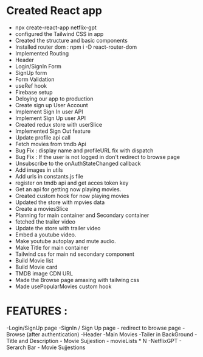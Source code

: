 # Created React app 
 - npx create-react-app netflix-gpt
 - configured the Tailwind CSS in app 
 - Created the structure and basic components
 - Installed router dom :  npm i -D react-router-dom
 - Implemented Routing
 - Header
 - Login/SignIn Form 
 - SignUp form 
 - Form Validation
 - useRef hook
 - Firebase setup 
 - Deloying our app to production
 - Create sign up User Account
 - Implement Sign In user API 
 - Implement Sign Up user API 
 - Created redux store with userSlice 
 - Implemented Sign Out feature
 - Update profile api call 
 - Fetch movies from tmdb Api 
 - Bug Fix : display name and profileURL fix with dispatch 
 - Bug Fix : If the user is not logged in don't redirect to browse page 
 - Unsubscribe to the onAuthStateChanged callback 
 - Add images in utils
 - Add urls in constants.js file 
 - register on tmdb api and get acces token key 
 - Get an api for getting now playing movies.  
 - Created custom hook for now playing movies 
 - Updated the store with mpvies data 
 - Create a moviesSlice 
 - Planning for main container and Secondary container 
 - fetched the trailer video 
 - Update the store with trailer video 
 - Embed a youtube video. 
 - Make youtube autoplay and mute audio. 
 - Make Title for main container
 - Tailwind css for main nd secondary component
 - Build Movie list 
 - Build Movie card
 - TMDB image CDN URL
 - Made the Browse page amaxing with tailwing css 
 - Made usePopularMovies custom hook 
 

 
 


 # FEATURES :  
-Login/SignUp page 
    -SignIn / Sign Up page 
    - redirect to browse page 
-Browse (after authentication)
   -Header
   -Main Movies 
      -Tailer in BackGround 
      -Title and Description 
      - Movie Sujjestion
          - movieLists * N 
-NetflixGPT
    - Serarch Bar
    - Movie Sujjestions          
